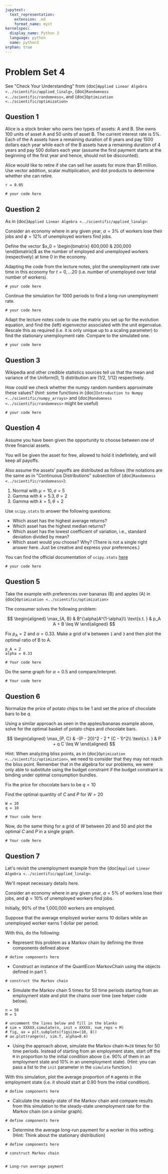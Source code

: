 ```yaml
---
jupytext:
  text_representation:
    extension: .md
    format_name: myst
kernelspec:
  display_name: Python 3
  language: python
  name: python3
orphan: true
---
```


# Problem Set 4

See "Check Your Understanding" from {doc}`Applied Linear Algebra <../scientific/applied_linalg>`, {doc}`Randomness <../scientific/randomness>`, and {doc}`Optimization <../scientific/optimization>`

## Question 1

Alice is a stock broker who owns two types of assets: A and B. She owns 100
units of asset A and 50 units of asset B. The current interest rate is 5%.
Each of the A assets have a remaining duration of 6 years and pay
$1500$ dollars each year while each of the B assets have a remaining duration
of 4 years and pay $500$ dollars each year (assume the first payment starts at the beginning of the
first year and hence, should not be discounted).

Alice would like to retire if she
can sell her assets for more than $1 million. Use vector addition, scalar
multiplication, and dot products to determine whether she can retire.

```{code-cell} python
r = 0.05

# your code here
```

## Question 2

As in {doc}`Applied Linear Algebra <../scientific/applied_linalg>`:

Consider an economy where in any given year, $\alpha = 3\%$ of workers lose their jobs and
$\phi = 12\%$ of unemployed workers find jobs.

Define the vector $x_0 = \begin{bmatrix} 600,000 & 200,000 \end{bmatrix}$ as the number of
employed and unemployed workers (respectively) at time $0$ in the economy.

Adapting the code from the lecture notes, plot the unemployment rate over time in this economy for $t = 0, \ldots 20$ (i.e. number of unemployed over total number of workers).

```{code-cell} python
# your code here
```

Continue the simulation for 1000 periods to find a long-run unemployment rate.

```{code-cell} python
# your code here
```

Adapt the lecture notes code to use the matrix you set up for the evolution equation, and
find the (left) eigenvector associated with the unit eigenvalue.  Rescale this as required (i.e.
it is only unique up to a scaling parameter) to find the stationary unemployment rate. Compare to the simulated
one.

```{code-cell} python
# your code here
```

<!---
## Question 4

Adapt our unemployment example to add in an additional category: a probationary period where a firm is deciding if they want to make
an employee a permanent offer.  Now, in any given year
-  $\alpha = 3\%$ of workers with full job offers lose their jobs.
-  $\phi = 12\%$ of unemployed workers find a "probationary" job (i.e., they cannot get the permanent job directly).
-  Probation lasts for exactly an entire period, at which point $\lambda = 60\%$ of the employees get a permanent job offer, while the remainder become unemployed.

Define the vector $x_0 = \begin{bmatrix} 600,000 & 200,000 & 100,000\end{bmatrix}$ as the number of
fully employed, unemployed, and probationary workers (respectively) at time $0$ in the economy.

Adapting the code from the lecture notes, plot the mass of all three types of employment situations in this economy for $t = 0, \ldots 20$.

```{code-cell} python
# your code here
```
-->

## Question 3

Wikipedia and other credible statistics sources tell us that the mean and
variance of the Uniform(0, 1) distribution are (1/2, 1/12) respectively.

How could we check whether the numpy random numbers approximate these
values? (*hint*: some functions in {doc}`Introduction to Numpy <../scientific/numpy_arrays>` and {doc}`Randomness <../scientific/randomness>` might be useful)

```{code-cell} python
# your code here
```

## Question 4

Assume you have been given the opportunity to choose between one of three financial assets.

You will be given the asset for free, allowed to hold it indefinitely, and will keep all payoffs.

Also assume the assets' payoffs are distributed as follows (the notations are the same as in "Continuous Distributions" subsection of {doc}`Randomness <../scientific/randomness>`):

1. Normal with $\mu = 10, \sigma = 5$
1. Gamma with $k = 5.3, \theta = 2$
1. Gamma with $k = 5, \theta = 2$

Use `scipy.stats` to answer the following questions:

- Which asset has the highest average returns?
- Which asset has the highest median returns?
- Which asset has the lowest coefficient of variation, i.e., standard deviation divided by mean?
- Which asset would you choose? Why? (There is not a single right answer here. Just be creative and express your preferences.)

You can find the official documentation of `scipy.stats` [here](https://docs.scipy.org/doc/scipy/reference/stats.html)

```{code-cell} python
# your code here
```

## Question 5

Take the example with preferences over bananas (B) and apples (A) in {doc}`Optimization <../scientific/optimization>`

The consumer solves the following problem:

$$
\begin{aligned}
\max_{A, B} & B^{\alpha}A^{1-\alpha}\\
\text{s.t. } & p_A A + B \leq W
\end{aligned}
$$

Fix $p_A = 2$ and $\alpha = 0.33$.  Make a grid of ``W`` between ``1`` and ``3`` and then plot the optimal ratio of B to A.

```{code-cell} python
p_A = 2
alpha = 0.33

# Your code here
```

Do the same graph for $\alpha = 0.5$ and compare/interpret.

```{code-cell} python
# Your code here
```

<!---
.. Next year...
.. **TODO assignment?** See how the marginal utility changes as you take alpha towards 0 or 1, and explain.  Then look at how the indifference curves change.
.. **TODO assignment?** Numerically demonstrate the wealth effect and the income effect in a graph using the optimization approach.  Maybe look at another utility function such as log utility?
-->

## Question 6
Normalize the price of potato chips to be $1$ and set the price of chocolate bars to be $q$.

Using a similar approach as seen in the apples/bananas example above, solve for the optimal
basket of potato chips and chocolate bars.

$$
\begin{aligned}
\max_{P, C} & -(P - 20)^2 - 2 * (C - 1)^2\\
\text{s.t. } & P + q C \leq W
\end{aligned}
$$

Hint:  When analyzing bliss points, as in {doc}`Optimization <../scientific/optimization>`, we need to consider that they may not reach the bliss point.  Remember that in the algebra for our problems, we were only able to substitute using the budget constraint if the budget constraint is binding under optimal consumption bundles.

Fix the price for chocolate bars to be $q = 10$

Find the optimal quantity of $C$ and $P$ for $W = 20$

```{code-cell} python
W = 20
q = 10

# Your code here
```

Now, do the same thing for a grid of $W$ between $20$ and $50$ and plot the optimal $C$ and $P$ in a single graph.

```{code-cell} python
# Your code here
```

## Question 7

Let's revisit the unemployment example from the {doc}`Applied Linear Algebra <../scientific/applied_linalg>`.

We'll repeat necessary details here.

Consider an economy where in any given year, $\alpha = 5\%$ of workers lose their jobs, and
$\phi = 10\%$ of unemployed workers find jobs.

Initially, 90% of the 1,000,000 workers are employed.

Suppose that the average employed worker earns 10 dollars while an unemployed worker
earns 1 dollar per period.

With this, do the following:

* Represent this problem as a Markov chain by defining the three components defined above

```{code-cell} python
# define components here
```

* Construct an instance of the QuantEcon MarkovChain using the objects defined in part 1.

```{code-cell} python
# construct the Markov chain
```

* Simulate the Markov chain 5 times for 50 time periods starting from an employment state and plot the chains over time (see helper code below).

```{code-cell} python
n = 50
M = 5

# uncomment the lines below and fill in the blanks
# sim = XXXXX.simulate(n, init = XXXXX, num_reps = M)
# fig, ax = plt.subplots(figsize=(10, 8))
# ax.plot(range(n), sim.T, alpha=0.4)
```

* Using the approach above, simulate the Markov chain `M=20` times for 50 time periods. Instead of starting from an employment state, start off the `M` in proportion to the initial condition above (i.e. 90% of them in an employment state and 10% in an unemployment state). (Hint: you can pass a list to the `init` parameter in the `simulate` function.)

With this simulation, plot the average proportion of `M` agents in the employment state (i.e. it should start at 0.90 from the initial condition).

```{code-cell} python
# define components here
```

* Calculate the steady-state of the Markov chain and compare results from this simulation to the steady-state unemployment rate for the Markov chain (on a similar graph).

```{code-cell} python
# define components here
```

* Determine the average long-run payment for a worker in this setting. (Hint: Think about the stationary distribution)

```{code-cell} python
# define components here

# construct Markov chain


# Long-run average payment
```
